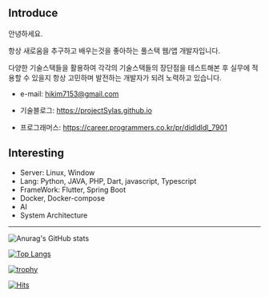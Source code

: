 
Introduce
---------
안녕하세요.

항상 새로움을 추구하고 배우는것을 좋아하는 풀스택 웹/앱 개발자입니다.

다양한 기술스택들을 활용하여 각각의 기술스택들의 장단점을 테스트해본 후 실무에 적용할 수 있을지
항상 고민하며 발전하는 개발자가 되려 노력하고 있습니다.



- e-mail: hjkim7153@gmail.com

- 기술블로그: https://projectSylas.github.io

- 프로그래머스: https://career.programmers.co.kr/pr/didldldl_7901


Interesting
---------
- Server: Linux, Window
- Lang: Python, JAVA, PHP, Dart, javascript, Typescript
- FrameWork: Flutter, Spring Boot
- Docker, Docker-compose
- AI
- System Architecture

--------
![Anurag's GitHub stats](https://github-readme-stats.vercel.app/api?username=projectSylas&show_icons=true&theme=radical&include_all_commits=false&count_private=true&hide_rank=false)

[![Top Langs](https://github-readme-stats.vercel.app/api/top-langs/?username=anuraghazra&hide=html,css,glsl,go,shell,astro,assembly,makefile,objective-c,rust,c%2B%2B%0A,c%23&exclude_repo=productive-box&langs_count=10&layout=compact)](https://github.com/anuraghazra/github-readme-stats)

[![trophy](https://github-profile-trophy.vercel.app/?username=projectSylas&theme=flat&column=9)](https://github.com/ryo-ma/github-profile-trophy)
                                
[![Hits](https://hits.seeyoufarm.com/api/count/incr/badge.svg?url=https%3A%2F%2Fgithub.com%2FprojectSylas&count_bg=%2379C83D&title_bg=%23555555&icon=&icon_color=%23E7E7E7&title=hits&edge_flat=false)](https://github.com/projectSylas)
